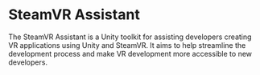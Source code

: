 # SteamVR Assistant 
The SteamVR Assistant is a Unity toolkit for assisting developers creating VR applications using Unity and SteamVR. It aims to help streamline the development process and make VR development more accessible to new developers.
